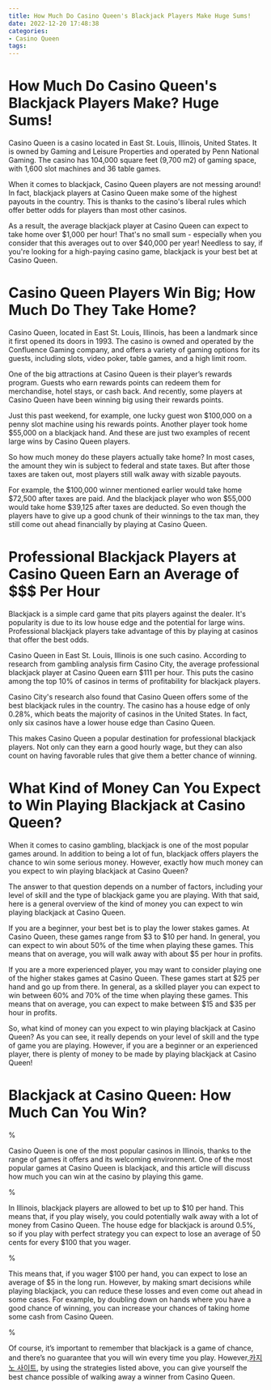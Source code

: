 ```yaml
---
title: How Much Do Casino Queen's Blackjack Players Make Huge Sums!
date: 2022-12-20 17:48:38
categories:
- Casino Queen
tags:
---
```



#  How Much Do Casino Queen's Blackjack Players Make? Huge Sums!

Casino Queen is a casino located in East St. Louis, Illinois, United States. It is owned by Gaming and Leisure Properties and operated by Penn National Gaming. The casino has 104,000 square feet (9,700 m2) of gaming space, with 1,600 slot machines and 36 table games.

When it comes to blackjack, Casino Queen players are not messing around! In fact, blackjack players at Casino Queen make some of the highest payouts in the country. This is thanks to the casino's liberal rules which offer better odds for players than most other casinos.

As a result, the average blackjack player at Casino Queen can expect to take home over $1,000 per hour! That's no small sum - especially when you consider that this averages out to over $40,000 per year! Needless to say, if you're looking for a high-paying casino game, blackjack is your best bet at Casino Queen.

#  Casino Queen Players Win Big; How Much Do They Take Home?

Casino Queen, located in East St. Louis, Illinois, has been a landmark since it first opened its doors in 1993. The casino is owned and operated by the Confluence Gaming company, and offers a variety of gaming options for its guests, including slots, video poker, table games, and a high limit room.

One of the big attractions at Casino Queen is their player’s rewards program. Guests who earn rewards points can redeem them for merchandise, hotel stays, or cash back. And recently, some players at Casino Queen have been winning big using their rewards points.

Just this past weekend, for example, one lucky guest won $100,000 on a penny slot machine using his rewards points. Another player took home $55,000 on a blackjack hand. And these are just two examples of recent large wins by Casino Queen players.

So how much money do these players actually take home? In most cases, the amount they win is subject to federal and state taxes. But after those taxes are taken out, most players still walk away with sizable payouts.

For example, the $100,000 winner mentioned earlier would take home $72,500 after taxes are paid. And the blackjack player who won $55,000 would take home $39,125 after taxes are deducted. So even though the players have to give up a good chunk of their winnings to the tax man, they still come out ahead financially by playing at Casino Queen.

#  Professional Blackjack Players at Casino Queen Earn an Average of $$$ Per Hour

Blackjack is a simple card game that pits players against the dealer. It's popularity is due to its low house edge and the potential for large wins. Professional blackjack players take advantage of this by playing at casinos that offer the best odds.

Casino Queen in East St. Louis, Illinois is one such casino. According to research from gambling analysis firm Casino City, the average professional blackjack player at Casino Queen earn $111 per hour. This puts the casino among the top 10% of casinos in terms of profitability for blackjack players.

Casino City's research also found that Casino Queen offers some of the best blackjack rules in the country. The casino has a house edge of only 0.28%, which beats the majority of casinos in the United States. In fact, only six casinos have a lower house edge than Casino Queen.

This makes Casino Queen a popular destination for professional blackjack players. Not only can they earn a good hourly wage, but they can also count on having favorable rules that give them a better chance of winning.

#  What Kind of Money Can You Expect to Win Playing Blackjack at Casino Queen? 

When it comes to casino gambling, blackjack is one of the most popular games around. In addition to being a lot of fun, blackjack offers players the chance to win some serious money. However, exactly how much money can you expect to win playing blackjack at Casino Queen?

The answer to that question depends on a number of factors, including your level of skill and the type of blackjack game you are playing. With that said, here is a general overview of the kind of money you can expect to win playing blackjack at Casino Queen.

If you are a beginner, your best bet is to play the lower stakes games. At Casino Queen, these games range from $3 to $10 per hand. In general, you can expect to win about 50% of the time when playing these games. This means that on average, you will walk away with about $5 per hour in profits.

If you are a more experienced player, you may want to consider playing one of the higher stakes games at Casino Queen. These games start at $25 per hand and go up from there. In general, as a skilled player you can expect to win between 60% and 70% of the time when playing these games. This means that on average, you can expect to make between $15 and $35 per hour in profits.

So, what kind of money can you expect to win playing blackjack at Casino Queen? As you can see, it really depends on your level of skill and the type of game you are playing. However, if you are a beginner or an experienced player, there is plenty of money to be made by playing blackjack at Casino Queen!

#  Blackjack at Casino Queen: How Much Can You Win?

%

Casino Queen is one of the most popular casinos in Illinois, thanks to the range of games it offers and its welcoming environment. One of the most popular games at Casino Queen is blackjack, and this article will discuss how much you can win at the casino by playing this game.

%

In Illinois, blackjack players are allowed to bet up to $10 per hand. This means that, if you play wisely, you could potentially walk away with a lot of money from Casino Queen. The house edge for blackjack is around 0.5%, so if you play with perfect strategy you can expect to lose an average of 50 cents for every $100 that you wager.

%

This means that, if you wager $100 per hand, you can expect to lose an average of $5 in the long run. However, by making smart decisions while playing blackjack, you can reduce these losses and even come out ahead in some cases. For example, by doubling down on hands where you have a good chance of winning, you can increase your chances of taking home some cash from Casino Queen.

%

Of course, it’s important to remember that blackjack is a game of chance, and there’s no guarantee that you will win every time you play. However,[카지노 사이트](https://choegocasino.com/), by using the strategies listed above, you can give yourself the best chance possible of walking away a winner from Casino Queen.